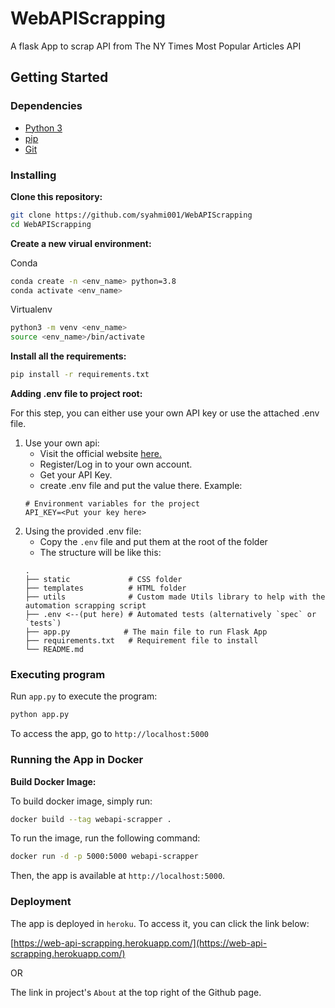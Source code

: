 # WebAPIScrapping

A flask App to scrap API from The NY Times Most Popular Articles API

## Getting Started

### Dependencies

- [Python 3](https://www.python.org/downloads/)
- [pip](https://pypi.org/project/pip/)
- [Git](https://git-scm.com/)

### Installing

**Clone this repository:**

```bash
git clone https://github.com/syahmi001/WebAPIScrapping
cd WebAPIScrapping
```

**Create a new virual environment:**

Conda

```bash
conda create -n <env_name> python=3.8
conda activate <env_name>
```

Virtualenv

```bash
python3 -m venv <env_name>
source <env_name>/bin/activate
```

**Install all the requirements:**

```bash
pip install -r requirements.txt
```

**Adding .env file to project root:**

For this step, you can either use your own API key or use the attached .env file.

1. Use your own api:
   - Visit the official website [here.](https://developer.nytimes.com/)
   - Register/Log in to your own account.
   - Get your API Key.
   - create .env file and put the value there. Example:
   ```
   # Environment variables for the project
   API_KEY=<Put your key here>
   ```
2. Using the provided .env file:
   - Copy the `.env` file and put them at the root of the folder
   - The structure will be like this:
   ```
   .
   ├── static             # CSS folder
   ├── templates          # HTML folder
   ├── utils              # Custom made Utils library to help with the automation scrapping script
   ├── .env <--(put here) # Automated tests (alternatively `spec` or `tests`)
   ├── app.py            # The main file to run Flask App
   ├── requirements.txt   # Requirement file to install
   └── README.md
   ```

### Executing program

Run `app.py` to execute the program:

```bash
python app.py
```

To access the app, go to `http://localhost:5000`

### Running the App in Docker

**Build Docker Image:**

To build docker image, simply run:

```bash
docker build --tag webapi-scrapper .
```

To run the image, run the following command:

```bash
docker run -d -p 5000:5000 webapi-scrapper
```

Then, the app is available at `http://localhost:5000`.

### Deployment

The app is deployed in `heroku`. To access it, you can click the link below:

[https://web-api-scrapping.herokuapp.com/](https://web-api-scrapping.herokuapp.com/)

OR

The link in project's `About` at the top right of the Github page.
